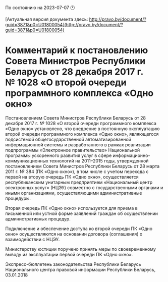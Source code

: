 По состоянию на 2023-07-07 &#x1F550;

[Актуальная версия документа здесь: http://pravo.by/document/?guid=3871&p0=U01800054](http://pravo.by/document/?guid=3871&p0=U01800054)

<h1>Комментарий к постановлению Совета Министров Республики Беларусь от 28 декабря 2017 г. № 1028 «О второй очереди программного комплекса «Одно окно»</h1>
<p>Постановлением Совета Министров Республики Беларусь от 28 декабря 2017 г. № 1028 «О второй очереди программного комплекса «Одно окно» установлено, что внедрение в постоянную эксплуатацию второй очереди программного комплекса «Одно окно», являющегося подсистемой общегосударственной автоматизированной информационной системы и разработанного в рамках реализации подпрограммы «Электронное правительство» Национальной программы ускоренного развития услуг в сфере информационно-коммуникационных технологий на 2011–2015 годы, утвержденной постановлением Совета Министров Республики Беларусь от 28 марта 2011 г. № 384 (ПК «Одно окно»), в том числе с учетом перехода с первой на вторую очередь ПК «Одно окно», осуществляется республиканским унитарным предприятием «Национальный центр электронных услуг» (НЦЭУ) совместно с государственными органами и иными организациями, осуществляющими административные процедуры.</p>
<p>Вторая очередь ПК «Одно окно» используется для приема в письменной или устной форме заявлений граждан об осуществлении административных процедур.</p>
<p>Подключение и обеспечение доступа ко второй очереди ПК «Одно окно» осуществляются на основании договора (соглашения) о взаимодействии с НЦЭУ.</p>
<p>Министерству юстиции поручено принять меры по своевременному выводу из эксплуатации первой очереди ПК «Одно окно».</p>
<p></p>
<p>Экспресс-бюллетень законодательства Республики Беларусь Национального центра правовой информации Республики Беларусь, 03.01.2018</p>